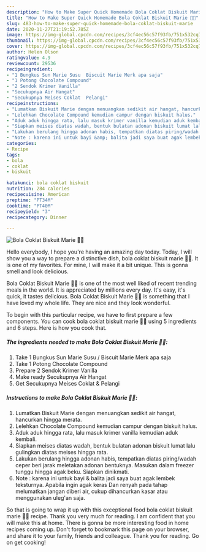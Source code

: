 ```yaml
---
description: "How to Make Super Quick Homemade Bola Coklat Biskuit Marie 🍫🍪"
title: "How to Make Super Quick Homemade Bola Coklat Biskuit Marie 🍫🍪"
slug: 483-how-to-make-super-quick-homemade-bola-coklat-biskuit-marie
date: 2020-11-27T21:19:52.785Z
image: https://img-global.cpcdn.com/recipes/3cf4ec56c57f93fb/751x532cq70/bola-coklat-biskuit-marie-🍫🍪-foto-resep-utama.jpg
thumbnail: https://img-global.cpcdn.com/recipes/3cf4ec56c57f93fb/751x532cq70/bola-coklat-biskuit-marie-🍫🍪-foto-resep-utama.jpg
cover: https://img-global.cpcdn.com/recipes/3cf4ec56c57f93fb/751x532cq70/bola-coklat-biskuit-marie-🍫🍪-foto-resep-utama.jpg
author: Helen Olson
ratingvalue: 4.9
reviewcount: 29536
recipeingredient:
- "1 Bungkus Sun Marie Susu  Biscuit Marie Merk apa saja"
- "1 Potong Chocolate Compound"
- "2 Sendok Krimer Vanilla"
- "Secukupnya Air Hangat"
- "Secukupnya Meises Coklat  Pelangi"
recipeinstructions:
- "Lumatkan Biskuit Marie dengan menuangkan sedikit air hangat, hancurkan hingga merata."
- "Lelehkan Chocolate Compound kemudian campur dengan biskuit halus."
- "Aduk aduk hingga rata, lalu masuk krimer vanilla kemudian aduk kembali."
- "Siapkan meises diatas wadah, bentuk bulatan adonan biskuit lumat lalu gulingkan diatas meises hingga rata."
- "Lakukan berulang hingga adonan habis, tempatkan diatas piring/wadah ceper beri jarak meletakan adonan bentuknya. Masukan dalam freezer tunggu hingga agak beku. Siapkan dinikmati."
- "Note : karena ini untuk bayi &amp; balita jadi saya buat agak lembek teksturnya. Apabila ingin agak keras Dan renyah pada tahap melumatkan jangan diberi air, cukup dihancurkan kasar atau menggunakan uleg&#39;an saja."
categories:
- Recipe
tags:
- bola
- coklat
- biskuit

katakunci: bola coklat biskuit 
nutrition: 284 calories
recipecuisine: American
preptime: "PT34M"
cooktime: "PT40M"
recipeyield: "3"
recipecategory: Dinner

---
```



![Bola Coklat Biskuit Marie 🍫🍪](https://img-global.cpcdn.com/recipes/3cf4ec56c57f93fb/751x532cq70/bola-coklat-biskuit-marie-🍫🍪-foto-resep-utama.jpg)

Hello everybody, I hope you're having an amazing day today. Today, I will show you a way to prepare a distinctive dish, bola coklat biskuit marie 🍫🍪. It is one of my favorites. For mine, I will make it a bit unique. This is gonna smell and look delicious.

Bola Coklat Biskuit Marie 🍫🍪 is one of the most well liked of recent trending meals in the world. It is appreciated by millions every day. It's easy, it's quick, it tastes delicious. Bola Coklat Biskuit Marie 🍫🍪 is something that I have loved my whole life. They are nice and they look wonderful.




To begin with this particular recipe, we have to first prepare a few components. You can cook bola coklat biskuit marie 🍫🍪 using 5 ingredients and 6 steps. Here is how you cook that.

<!--inarticleads1-->

##### The ingredients needed to make Bola Coklat Biskuit Marie 🍫🍪:

1. Take 1 Bungkus Sun Marie Susu / Biscuit Marie Merk apa saja
1. Take 1 Potong Chocolate Compound
1. Prepare 2 Sendok Krimer Vanilla
1. Make ready Secukupnya Air Hangat
1. Get Secukupnya Meises Coklat &amp; Pelangi




<!--inarticleads2-->

##### Instructions to make Bola Coklat Biskuit Marie 🍫🍪:

1. Lumatkan Biskuit Marie dengan menuangkan sedikit air hangat, hancurkan hingga merata.
1. Lelehkan Chocolate Compound kemudian campur dengan biskuit halus.
1. Aduk aduk hingga rata, lalu masuk krimer vanilla kemudian aduk kembali.
1. Siapkan meises diatas wadah, bentuk bulatan adonan biskuit lumat lalu gulingkan diatas meises hingga rata.
1. Lakukan berulang hingga adonan habis, tempatkan diatas piring/wadah ceper beri jarak meletakan adonan bentuknya. Masukan dalam freezer tunggu hingga agak beku. Siapkan dinikmati.
1. Note : karena ini untuk bayi &amp; balita jadi saya buat agak lembek teksturnya. Apabila ingin agak keras Dan renyah pada tahap melumatkan jangan diberi air, cukup dihancurkan kasar atau menggunakan uleg&#39;an saja.




So that is going to wrap it up with this exceptional food bola coklat biskuit marie 🍫🍪 recipe. Thank you very much for reading. I am confident that you will make this at home. There is gonna be more interesting food in home recipes coming up. Don't forget to bookmark this page on your browser, and share it to your family, friends and colleague. Thank you for reading. Go on get cooking!
